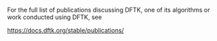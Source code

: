 For the full list of publications discussing DFTK, one of its algorithms
or work conducted using DFTK, see

https://docs.dftk.org/stable/publications/
